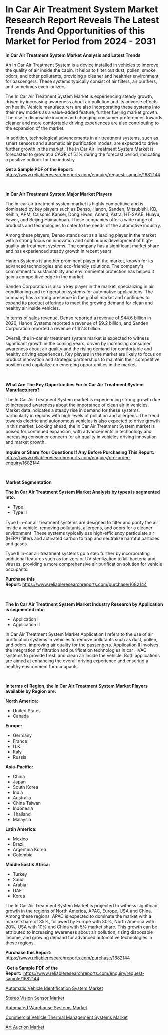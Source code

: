 <p><h1>In Car Air Treatment System Market Research Report Reveals The Latest Trends And Opportunities of this Market for Period from 2024 - 2031</h1></p><p><strong>In Car Air Treatment System Market Analysis and Latest Trends</strong></p>
<p><p>An In Car Air Treatment System is a device installed in vehicles to improve the quality of air inside the cabin. It helps to filter out dust, pollen, smoke, odors, and other pollutants, providing a cleaner and healthier environment for passengers. These systems typically consist of air filters, air purifiers, and sometimes even ionizers.</p><p>The In Car Air Treatment System Market is experiencing steady growth, driven by increasing awareness about air pollution and its adverse effects on health. Vehicle manufacturers are also incorporating these systems into their new models as a value-added feature, further fueling market growth. The rise in disposable income and changing consumer preferences towards cleaner and more comfortable driving experiences are also contributing to the expansion of the market.</p><p>In addition, technological advancements in air treatment systems, such as smart sensors and automatic air purification modes, are expected to drive further growth in the market. The In Car Air Treatment System Market is forecasted to grow at a CAGR of 5.1% during the forecast period, indicating a positive outlook for the industry.</p></p>
<p><strong>Get a Sample PDF of the Report:&nbsp;</strong> <a href="https://www.reliableresearchreports.com/enquiry/request-sample/1682144">https://www.reliableresearchreports.com/enquiry/request-sample/1682144</a></p>
<p>&nbsp;</p>
<p><strong>In Car Air Treatment System Major Market Players</strong></p>
<p><p>The in-car air treatment system market is highly competitive and is dominated by key players such as Denso, Hanon, Sanden, Mitsubishi, KB, Keihin, APM, Calsonic Kansei, Dong Hwan, Anand, Astra, HT-SAAE, Huayu, Fawer, and Beijing Hainachuan. These companies offer a wide range of products and technologies to cater to the needs of the automotive industry.</p><p>Among these players, Denso stands out as a leading player in the market with a strong focus on innovation and continuous development of high-quality air treatment systems. The company has a significant market share and has experienced steady growth in recent years.</p><p>Hanon Systems is another prominent player in the market, known for its advanced technologies and eco-friendly solutions. The company's commitment to sustainability and environmental protection has helped it gain a competitive edge in the market.</p><p>Sanden Corporation is also a key player in the market, specializing in air conditioning and refrigeration systems for automotive applications. The company has a strong presence in the global market and continues to expand its product offerings to meet the growing demand for clean and healthy air inside vehicles.</p><p>In terms of sales revenue, Denso reported a revenue of $44.6 billion in 2020, Hanon Systems reported a revenue of $9.2 billion, and Sanden Corporation reported a revenue of $2.8 billion.</p><p>Overall, the in-car air treatment system market is expected to witness significant growth in the coming years, driven by increasing consumer awareness about air quality and the rising demand for comfortable and healthy driving experiences. Key players in the market are likely to focus on product innovation and strategic partnerships to maintain their competitive position and capitalize on emerging opportunities in the market.</p></p>
<p>&nbsp;</p>
<p><strong>What Are The Key Opportunities For In Car Air Treatment System Manufacturers?</strong></p>
<p><p>The In Car Air Treatment System market is experiencing strong growth due to increased awareness about the importance of clean air in vehicles. Market data indicates a steady rise in demand for these systems, particularly in regions with high levels of pollution and allergens. The trend towards electric and autonomous vehicles is also expected to drive growth in this market. Looking ahead, the In Car Air Treatment System market is poised for continued expansion, with advancements in technology and increasing consumer concern for air quality in vehicles driving innovation and market growth.</p></p>
<p><strong>Inquire or Share Your Questions If Any Before Purchasing This Report:</strong> <a href="https://www.reliableresearchreports.com/enquiry/pre-order-enquiry/1682144">https://www.reliableresearchreports.com/enquiry/pre-order-enquiry/1682144</a></p>
<p>&nbsp;</p>
<p><strong>Market Segmentation</strong></p>
<p><strong>The In Car Air Treatment System Market Analysis by types is segmented into:</strong></p>
<p><ul><li>Type I</li><li>Type II</li></ul></p>
<p><p>Type I in-car air treatment systems are designed to filter and purify the air inside a vehicle, removing pollutants, allergens, and odors for a cleaner environment. These systems typically use high-efficiency particulate air (HEPA) filters and activated carbon to trap and neutralize harmful particles and gases.</p><p>Type II in-car air treatment systems go a step further by incorporating additional features such as ionizers or UV sterilization to kill bacteria and viruses, providing a more comprehensive air purification solution for vehicle occupants.</p></p>
<p><strong>Purchase this Report:&nbsp;</strong><a href="https://www.reliableresearchreports.com/purchase/1682144">https://www.reliableresearchreports.com/purchase/1682144</a></p>
<p>&nbsp;</p>
<p><strong>The In Car Air Treatment System Market Industry Research by Application is segmented into:</strong></p>
<p><ul><li>Application I</li><li>Application II</li></ul></p>
<p><p>In Car Air Treatment System Market Application I refers to the use of air purification systems in vehicles to remove pollutants such as dust, pollen, and odors, improving air quality for the passengers. Application II involves the integration of filtration and purification technologies in car HVAC systems to provide fresh and clean air inside the vehicle. Both applications are aimed at enhancing the overall driving experience and ensuring a healthy environment for occupants.</p></p>
<p>&nbsp;</p>
<p><strong>In terms of Region, the In Car Air Treatment System Market Players available by Region are:</strong></p>
<p>
    <p> <strong> North America: </strong>
        <ul>
            <li>United States</li>
            <li>Canada</li>
        </ul>
        </p> 
    <p> <strong> Europe: </strong>
        <ul>
            <li>Germany</li>
            <li>France</li>
            <li>U.K.</li>
            <li>Italy</li>
            <li>Russia</li>
        </ul>
        </p> 
    <p> <strong> Asia-Pacific: </strong>
        <ul>
            <li>China</li>
            <li>Japan</li>
            <li>South Korea</li>
            <li>India</li>
            <li>Australia</li>
            <li>China Taiwan</li>
            <li>Indonesia</li>
            <li>Thailand</li>
            <li>Malaysia</li>
        </ul>
        </p> 
    <p> <strong> Latin America: </strong>
        <ul>
            <li>Mexico</li>
            <li>Brazil</li>
            <li>Argentina Korea</li>
            <li>Colombia</li>
        </ul>
        </p> 
    <p> <strong> Middle East & Africa: </strong>
        <ul>
            <li>Turkey</li>
            <li>Saudi</li>
            <li>Arabia</li>
            <li>UAE</li>
            <li>Korea</li>
        </ul>
    </p>
    </p>
<p><p>The In Car Air Treatment System Market is projected to witness significant growth in the regions of North America, APAC, Europe, USA and China. Among these regions, APAC is expected to dominate the market with a market share of 35%, followed by Europe with 30%, North America with 20%, USA with 10% and China with 5% market share. This growth can be attributed to increasing awareness about air pollution, rising disposable income, and growing demand for advanced automotive technologies in these regions.</p></p>
<p><strong>Purchase this Report: </strong><a href="https://www.reliableresearchreports.com/purchase/1682144">https://www.reliableresearchreports.com/purchase/1682144</a></p>
<p>&nbsp;<strong>Get a Sample PDF of the Report:&nbsp;&nbsp;</strong><a href="https://www.reliableresearchreports.com/enquiry/request-sample/1682144">https://www.reliableresearchreports.com/enquiry/request-sample/1682144</a></p>
<p><strong></strong></p>
<p><p><a href="https://medium.com/@brendamoreno1988/automatic-vehicle-identification-system-market-size-market-outlook-and-market-forecast-2024-to-d75ba7abad03">Automatic Vehicle Identification System Market</a></p><p><a href="https://github.com/RickHolmes3/Market-Research-Report-List-3/blob/main/stereo-vision-sensor-market.md">Stereo Vision Sensor Market</a></p><p><a href="https://medium.com/@brendamoreno1988/automated-warehouse-systems-market-size-reveals-the-best-marketing-channels-in-global-industry-3d7f852d2713">Automated Warehouse Systems Market</a></p><p><a href="https://github.com/Alonsoolds3wq1d81czn8rbol/Market-Research-Report-List-1/blob/main/commercial-vehicle-thermal-management-systems-market.md">Commercial Vehicle Thermal Management Systems Market</a></p><p><a href="https://medium.com/@elizabethalexander97/art-auction-market-share-evolution-and-market-growth-trends-2024-2031-ef7e15b73558">Art Auction Market</a></p></p>